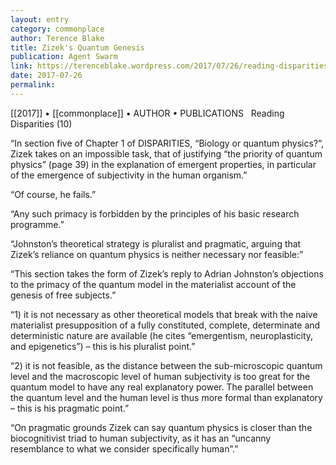 ```yaml
---
layout: entry
category: commonplace
author: Terence Blake
title: Zizek's Quantum Genesis
publication: Agent Swarm
link: https://terenceblake.wordpress.com/2017/07/26/reading-disparities-10-zizeks-quantum-genesis/
date: 2017-07-26
permalink: 
---
```


[[2017]] • [[commonplace]] • AUTHOR • PUBLICATIONS 
 
Reading Disparities (10)

“In section five of Chapter 1 of DISPARITIES, “Biology or quantum physics?“, Zizek takes on an impossible task, that of justifying “the priority of quantum physics” (page 39) in the explanation of emergent properties, in particular of the emergence of subjectivity in the human organism.”

“Of course, he fails.”

“Any such primacy is forbidden by the principles of his basic research programme.”

“Johnston’s theoretical strategy is pluralist and pragmatic, arguing that Zizek’s reliance on quantum physics is neither necessary nor feasible:”

“This section takes the form of Zizek’s reply to Adrian Johnston’s objections to the primacy of the quantum model in the materialist account of the genesis of free subjects.”

“1) it is not necessary as other theoretical models that break with the naive materialist presupposition of a fully constituted, complete, determinate and deterministic nature are available (he cites “emergentism, neuroplasticity, and epigenetics”) – this is his pluralist point.”

“2) it is not feasible, as the distance between the sub-microscopic quantum level and the macroscopic level of human subjectivity is too great for the quantum model to have any real explanatory power. The parallel between the quantum level and the human level is thus more formal than explanatory – this is his pragmatic point.”

“On pragmatic grounds Zizek can say quantum physics is closer than the biocognitivist triad to human subjectivity, as it has an “uncanny resemblance to what we consider specifically human”.”


